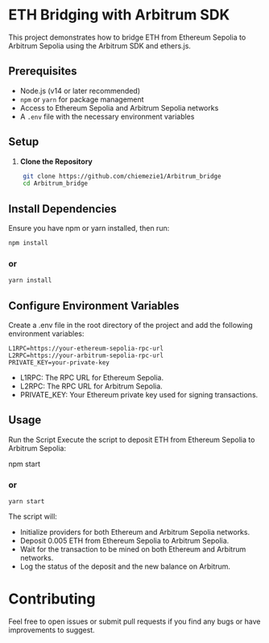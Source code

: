 # ETH Bridging with Arbitrum SDK

This project demonstrates how to bridge ETH from Ethereum Sepolia to Arbitrum Sepolia using the Arbitrum SDK and ethers.js.

## Prerequisites

- Node.js (v14 or later recommended)
- `npm` or `yarn` for package management
- Access to Ethereum Sepolia and Arbitrum Sepolia networks
- A `.env` file with the necessary environment variables

## Setup

1. **Clone the Repository**

```bash
    git clone https://github.com/chiemezie1/Arbitrum_bridge
    cd Arbitrum_bridge
```
## Install Dependencies
Ensure you have npm or yarn installed, then run:

```bash
npm install
```
### or

```bash
yarn install
```
## Configure Environment Variables

Create a .env file in the root directory of the project and add the following environment variables:

```
L1RPC=https://your-ethereum-sepolia-rpc-url
L2RPC=https://your-arbitrum-sepolia-rpc-url
PRIVATE_KEY=your-private-key
```

* L1RPC: The RPC URL for Ethereum Sepolia.
* L2RPC: The RPC URL for Arbitrum Sepolia.
* PRIVATE_KEY: Your Ethereum private key used for signing transactions.

## Usage
Run the Script
Execute the script to deposit ETH from Ethereum Sepolia to Arbitrum Sepolia:

npm start
### or
```
yarn start
```
The script will:

- Initialize providers for both Ethereum and Arbitrum Sepolia networks.
- Deposit 0.005 ETH from Ethereum Sepolia to Arbitrum Sepolia.
- Wait for the transaction to be mined on both Ethereum and Arbitrum networks.
- Log the status of the deposit and the new balance on Arbitrum.

# Contributing
Feel free to open issues or submit pull requests if you find any bugs or have improvements to suggest.